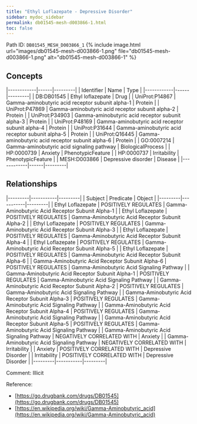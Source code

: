 ```yaml
---
title: "Ethyl Loflazepate - Depressive Disorder"
sidebar: mydoc_sidebar
permalink: db01545-mesh-d003866-1.html
toc: false 
---
```



Path ID: `DB01545_MESH_D003866_1`
{% include image.html url="images/db01545-mesh-d003866-1.png" file="db01545-mesh-d003866-1.png" alt="db01545-mesh-d003866-1" %}

## Concepts

|------------|------|---------|
| Identifier | Name | Type    |
|------------|------|---------|
| DB:DB01545 | Ethyl loflazepate | Drug |
| UniProt:P14867 | Gamma-aminobutyric acid receptor subunit alpha-1 | Protein |
| UniProt:P47869 | Gamma-aminobutyric acid receptor subunit alpha-2 | Protein |
| UniProt:P34903 | Gamma-aminobutyric acid receptor subunit alpha-3 | Protein |
| UniProt:P48169 | Gamma-aminobutyric acid receptor subunit alpha-4 | Protein |
| UniProt:P31644 | Gamma-aminobutyric acid receptor subunit alpha-5 | Protein |
| UniProt:Q16445 | Gamma-aminobutyric acid receptor subunit alpha-6 | Protein |
| GO:0007214 | Gamma-aminobutyric acid signaling pathway | BiologicalProcess |
| HP:0000739 | Anxiety | PhenotypicFeature |
| HP:0000737 | Irritability | PhenotypicFeature |
| MESH:D003866 | Depressive disorder | Disease |
|------------|------|---------|

## Relationships

|---------|-----------|---------|
| Subject | Predicate | Object  |
|---------|-----------|---------|
| Ethyl Loflazepate | POSITIVELY REGULATES | Gamma-Aminobutyric Acid Receptor Subunit Alpha-1 |
| Ethyl Loflazepate | POSITIVELY REGULATES | Gamma-Aminobutyric Acid Receptor Subunit Alpha-2 |
| Ethyl Loflazepate | POSITIVELY REGULATES | Gamma-Aminobutyric Acid Receptor Subunit Alpha-3 |
| Ethyl Loflazepate | POSITIVELY REGULATES | Gamma-Aminobutyric Acid Receptor Subunit Alpha-4 |
| Ethyl Loflazepate | POSITIVELY REGULATES | Gamma-Aminobutyric Acid Receptor Subunit Alpha-5 |
| Ethyl Loflazepate | POSITIVELY REGULATES | Gamma-Aminobutyric Acid Receptor Subunit Alpha-6 |
| Gamma-Aminobutyric Acid Receptor Subunit Alpha-6 | POSITIVELY REGULATES | Gamma-Aminobutyric Acid Signaling Pathway |
| Gamma-Aminobutyric Acid Receptor Subunit Alpha-1 | POSITIVELY REGULATES | Gamma-Aminobutyric Acid Signaling Pathway |
| Gamma-Aminobutyric Acid Receptor Subunit Alpha-2 | POSITIVELY REGULATES | Gamma-Aminobutyric Acid Signaling Pathway |
| Gamma-Aminobutyric Acid Receptor Subunit Alpha-3 | POSITIVELY REGULATES | Gamma-Aminobutyric Acid Signaling Pathway |
| Gamma-Aminobutyric Acid Receptor Subunit Alpha-4 | POSITIVELY REGULATES | Gamma-Aminobutyric Acid Signaling Pathway |
| Gamma-Aminobutyric Acid Receptor Subunit Alpha-5 | POSITIVELY REGULATES | Gamma-Aminobutyric Acid Signaling Pathway |
| Gamma-Aminobutyric Acid Signaling Pathway | NEGATIVELY CORRELATED WITH | Anxiety |
| Gamma-Aminobutyric Acid Signaling Pathway | NEGATIVELY CORRELATED WITH | Irritability |
| Anxiety | POSITIVELY CORRELATED WITH | Depressive Disorder |
| Irritability | POSITIVELY CORRELATED WITH | Depressive Disorder |
|---------|-----------|---------|

Comment: Illicit

Reference: 
  - [https://go.drugbank.com/drugs/DB01545](https://go.drugbank.com/drugs/DB01545)
  - [https://en.wikipedia.org/wiki/Gamma-Aminobutyric_acid](https://en.wikipedia.org/wiki/Gamma-Aminobutyric_acid)
